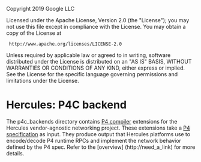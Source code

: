 Copyright 2019 Google LLC

Licensed under the Apache License, Version 2.0 (the "License");
you may not use this file except in compliance with the License.
You may obtain a copy of the License at

     http://www.apache.org/licenses/LICENSE-2.0

Unless required by applicable law or agreed to in writing, software
distributed under the License is distributed on an "AS IS" BASIS,
WITHOUT WARRANTIES OR CONDITIONS OF ANY KIND, either express or implied.
See the License for the specific language governing permissions and
limitations under the License.
# Hercules: P4C backend

The p4c_backends directory contains [P4 compiler](https://github.com/p4lang/p4c)
extensions for the Hercules vendor-agnostic networking project.  These
extensions take a [P4 specification](http://p4.org/spec/) as input.  They
produce output that Hercules platforms use to encode/decode P4 runtime RPCs
and implement the network behavior defined by the P4 spec.  Refer to the
[overview]
(http://need_a_link)
for more details.
